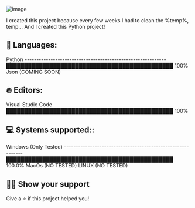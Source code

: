 ![image](https://github.com/MangyGuitar/Basic-cleaner/assets/114024328/7837e33b-0381-4e4f-a72b-e6657da8d990)

I created this project because every few weeks I had to clean the %temp%, temp... And I created this Python project!


## 💬 Languages: 
Python ------------------------------------------------------------ ██████████████████████████████████████████████   100%
Json (COMING SOON)               

## 🔥 Editors: 
Visual Studio Code  ██████████████████████████████████████████████   100%

## 💻 Systems supported:: 
Windows (Only Tested) ------------------------------------------------------------ ██████████████████████████████████████████████   100.0%
MacOs (NO TESTED)
LINUX (NO TESTED)


## :man_astronaut: Show your support

Give a ⭐️ if this project helped you!

